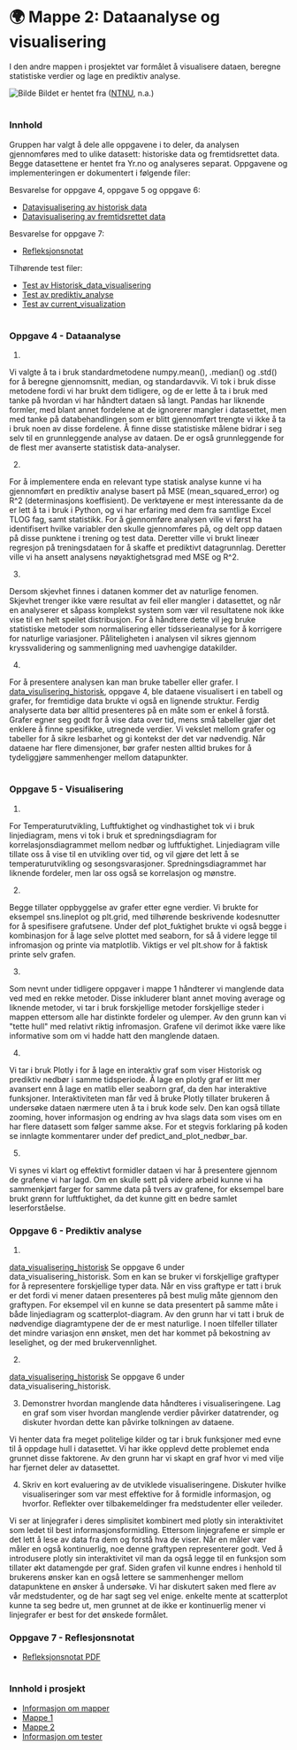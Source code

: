 
# 🌍 Mappe 2: Dataanalyse og visualisering
I den andre mappen i prosjektet var formålet å visualisere dataen, beregne statistiske verdier og lage en prediktiv  analyse.

![Bilde](/resources/maskinlæring.jpg)
Bildet er hentet fra ([NTNU](https://www.ntnu.no/eit/ttk4852-utg%C3%85r), n.a.)


#
### Innhold 
Gruppen har valgt å dele alle oppgavene i to deler, da analysen gjennomføres med to ulike datasett: historiske data og fremtidsrettet data. Begge datasettene er hentet fra Yr.no og analyseres separat. Oppgavene og implementeringen er dokumentert i følgende filer: 

Besvarelse for oppgave 4, oppgave 5 og oppgave 6:
- [Datavisualisering av historisk data](/src/Mappe%202/data_visualisering_historisk.ipynb)
- [Datavisualisering av fremtidsrettet data](/src/Mappe%202/data_visualisering_fremtid.ipynb)

Besvarelse for oppgave 7:
- [Refleksjonsnotat](/docs/Refleksjonsnotat.pdf)

Tilhørende test filer:
- [Test av Historisk_data_visualisering](/tests/test_historiskDataVisualisering.py)
- [Test av prediktiv_analyse](/tests/test_prediktivAnalyse.py)
- [Test av current_visualization](/tests/test_fremtidDataVisualisering.py)

#
### Oppgave 4 - Dataanalyse
1)
Vi valgte å ta i bruk standardmetodene numpy.mean(), .median() og .std() for å beregne gjennomsnitt, median, og standardavvik. Vi tok i bruk disse metodene fordi vi har brukt dem tidligere, og de er lette å ta i bruk med tanke på hvordan vi har håndtert dataen så langt. Pandas har liknende formler, med blant annet fordelene at de ignorerer mangler i datasettet, men med tanke på databehandlingen som er blitt gjennomført trengte vi ikke å ta i bruk noen av disse fordelene. Å finne disse statistiske målene bidrar i seg selv til en grunnleggende analyse av dataen. De er også grunnleggende for de flest mer avanserte statistisk data-analyser. 

2)
For å implementere enda en relevant type statisk analyse kunne vi ha gjennomført en prediktiv analyse basert på MSE (mean_squared_error) og R^2 (determinasjons koeffisient). De verktøyene er mest interessante da de er lett å ta i bruk i Python, og vi har erfaring med dem fra samtlige Excel TLOG fag, samt statistikk. For å gjennomføre analysen ville vi først ha identifisert hvilke variabler den skulle gjennomføres på, og delt opp dataen på disse punktene i trening og test data. Deretter ville vi brukt lineær regresjon på treningsdataen for å skaffe et prediktivt datagrunnlag. Deretter ville vi ha ansett analysens nøyaktighetsgrad med MSE og R^2. 

3) 
Dersom skjevhet finnes i datanen kommer det av naturlige fenomen. Skjevhet trenger ikke være resultat av feil eller mangler i datasettet, og når en analyserer et såpass komplekst system som vær vil resultatene nok ikke vise til en helt speilet distribusjon. For å håndtere dette vil jeg bruke statistiske metoder som normalisering eller tidsserieanalyse for å korrigere for naturlige variasjoner. Påliteligheten i analysen vil sikres gjennom kryssvalidering og sammenligning med uavhengige datakilder.

4) 
For å presentere analysen kan man bruke tabeller eller grafer. I [data_visulisering_historisk](/src/mappe2/data_visulisering_historisk.ipynb), oppgave 4, ble dataene visualisert i en tabell og grafer, for fremtidige data brukte vi også en lignende struktur. Ferdig analyserte data bør alltid presenteres på en måte som er enkel å forstå. Grafer egner seg godt for å vise data over tid, mens små tabeller gjør det enklere å finne spesifikke, utregnede verdier. Vi vekslet mellom grafer og tabeller for å sikre lesbarhet og gi kontekst der det var nødvendig. Når dataene har flere dimensjoner, bør grafer nesten alltid brukes for å tydeliggjøre sammenhenger mellom datapunkter.


#
### Oppgave 5 - Visualisering
1) 
For Temperaturutvikling, Luftfuktighet og vindhastighet tok vi i bruk linjediagram, mens vi tok i bruk et spredningsdiagram for korrelasjonsdiagrammet mellom nedbør og luftfuktighet. Linjediagram ville tillate oss å vise til en utvikling over tid, og vil gjøre det lett å se temperaturutvikling og sesongsvarasjoner. Spredningsdiagrammet har liknende fordeler, men lar oss også se korrelasjon og mønstre. 

2) 
Begge tillater oppbyggelse av grafer etter egne verdier. Vi brukte for eksempel sns.lineplot og plt.grid, med tilhørende beskrivende kodesnutter for å spesifisere grafutsene. Under def plot_fuktighet brukte vi også begge i kombinasjon for å lage selve plottet med seaborn, for så å videre legge til infromasjon og printe via matplotlib. Viktigs er vel plt.show for å faktisk printe selv grafen. 

3) 
Som nevnt under tidligere oppgaver i mappe 1 håndterer vi manglende data ved med en rekke metoder. Disse inkluderer blant annet moving average og liknende metoder, vi tar i bruk forskjellige metoder forskjellige steder i mappen ettersom alle har distinkte fordeler og ulemper. Av den grunn kan vi "tette hull" med relativt riktig infromasjon. Grafene vil derimot ikke være like informative som om vi hadde hatt den manglende dataen. 

4) 
Vi tar i bruk Plotly i for å lage en interaktiv graf som viser Historisk og prediktiv nedbør i samme tidsperiode. Å lage en plotly graf er litt mer avansert enn å lage en matlib eller seaborn graf, da den har interaktive funksjoner. Interaktiviteten man får ved å bruke Plotly tillater brukeren å undersøke dataen nærmere uten å ta i bruk kode selv. Den kan også tillate zooming, hover informasjon og endring av hva slags data som vises om en har flere datasett som følger samme akse. For et stegvis forklaring på koden se innlagte kommentarer under def predict_and_plot_nedbør_bar. 

5) 
Vi synes vi klart og effektivt formidler dataen vi har å presentere gjennom de grafene vi har lagd. Om en skulle sett på videre arbeid kunne vi ha sammenkjørt farger for samme data på tvers av grafene, for eksempel bare brukt grønn for luftfuktighet, da det kunne gitt en bedre samlet leserforståelse. 

### Oppgave 6 - Prediktiv analyse 
1) 
[data_visualisering_historisk](/src/mappe2/data_visulisering_historisk.ipynb)
Se oppgave 6 under data_visualisering_historisk. Som en kan se bruker vi forskjellige graftyper for å representere forskjellige typer data. Når en viss graftype er tatt i bruk er det fordi vi mener dataen presenteres på best mulig måte gjennom den graftypen. For eksempel vil en kunne se data presentert på samme måte i både linjediagram og scatterplot-diagram. Av den grunn har vi tatt i bruk de nødvendige diagramtypene der de er mest naturlige. I noen tilfeller tillater det mindre variasjon enn ønsket, men det har kommet på bekostning av leselighet, og der med brukervennlighet. 

2) 
[data_visualisering_historisk](/src/mappe2/data_visulisering_historisk.ipynb)
Se oppgave 6 under data_visualisering_historisk.

3) Demonstrer hvordan manglende data håndteres i visualiseringene. Lag en graf som viser hvordan manglende verdier påvirker datatrender, og diskuter hvordan dette kan påvirke tolkningen av dataene.

Vi henter data fra meget politelige kilder og tar i bruk funksjoner med evne til å oppdage hull i datasettet. Vi har ikke opplevd dette problemet enda grunnet disse faktorene. Av den grunn har vi skapt en graf hvor vi med vilje har fjernet deler av datasettet. 

4) Skriv en kort evaluering av de utviklede visualiseringene. Diskuter hvilke visualiseringer som var mest effektive for å formidle informasjon, og hvorfor. Reflekter over tilbakemeldinger fra medstudenter eller veileder.

Vi ser at linjegrafer i deres simplisitet kombinert med plotly sin interaktivitet som ledet til best informasjonsformidling. Ettersom linjegrafene er simple er det lett å lese av data fra dem og forstå hva de viser. Når en måler vær måler en også kontinuerlig, noe denne graftypen representerer godt. Ved å introdusere plotly sin interaktivitet vil man da også legge til en funksjon som tillater økt datamengde per graf. Siden grafen vil kunne endres i henhold til brukerens ønsker kan en også lettere se sammenhenger mellom datapunktene en ønsker å undersøke. Vi har diskutert saken med flere av vår medstudenter, og de har sagt seg vel enige. enkelte mente at scatterplot kunne ta seg bedre ut, men grunnet at de ikke er kontinuerlig mener vi linjegrafer er best for det ønskede formålet. 

### Oppgave 7 - Reflesjonsnotat
- [Refleksjonsnotat PDF](/docs/Refleksjonsnotat.pdf)


#
### Innhold i prosjekt
- [Informasjon om mapper](/README.md)
- [Mappe 1](/src/Mappe%201/README.md)
- [Mappe 2](/src/Mappe%202/README.md)
- [Informasjon om tester](/tests/README.md)



